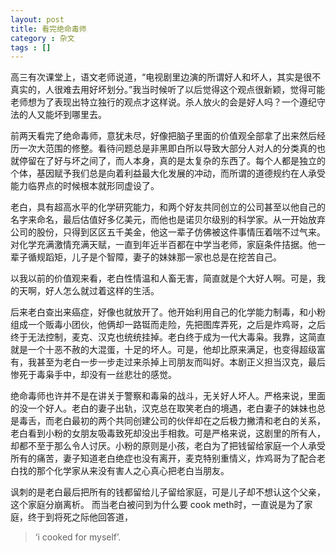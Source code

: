 ```yaml
---
layout: post
title: 看完绝命毒师
category : 杂文
tags : []
---
```


高三有次课堂上，语文老师说道，“电视剧里边演的所谓好人和坏人，其实是很不真实的，人很难去用好坏划分。”我当时候听了以后觉得这个观点很新颖，觉得可能老师想为了表现出特立独行的观点才这样说。杀人放火的会是好人吗？一个遵纪守法的人又能坏到哪里去。

前两天看完了绝命毒师，意犹未尽，好像把脑子里面的价值观全部拿了出来然后经历一次大范围的修整。看待问题总是非黑即白所以导致大部分人对人的分类真的也就停留在了好与坏之间了，而人本身，真的是太复杂的东西了。每个人都是独立的个体，基因赋予我们总是向着利益最大化发展的冲动，而所谓的道德规约在人承受能力临界点的时候根本就形同虚设了。

老白，具有超高水平的化学研究能力，和两个好友共同创立的公司甚至以他自己的名字来命名，最后估值好多亿美元，而他也是诺贝尔级别的科学家。从一开始放弃公司的股份，只得到区区五千美金，他这一辈子仿佛被这件事情压着喘不过气来。对化学充满激情充满天赋，一直到年近半百都在中学当老师，家庭条件拮据。他一辈子循规蹈矩，儿子是个智障，妻子的妹妹那一家也总是在挖苦自己。

以我以前的价值观来看，老白性情温和人畜无害，简直就是个大好人啊。可是，我的天啊，好人怎么就过着这样的生活。

后来老白查出来癌症，好像也就放开了。他开始利用自己的化学能力制毒，和小粉组成一个贩毒小团伙，他俩却一路铤而走险，先把图库弄死，之后是炸鸡哥，之后终于无法控制，麦克、汉克也统统挂掉。老白终于成为一代大毒枭。我靠，这简直就是一个十恶不赦的大混蛋，十足的坏人。可是，他却比原来满足，也变得超级富有，我甚至为老白一步一步走过来杀掉上司朋友而叫好。本剧正义担当汉克，最后惨死于毒枭手中，却没有一丝悲壮的感觉。

绝命毒师也许并不是在讲关于警察和毒枭的战斗，无关好人坏人。严格来说，里面的没一个好人。老白的妻子出轨，汉克总在取笑老白的境遇，老白妻子的妹妹也总是毒舌，而老白最初的两个共同创建公司的伙伴却在之后极力撇清和老白的关系，老白看到小粉的女朋友吸毒致死却没出手相救。可是严格来说，这剧里的所有人，却都不至于那么令人讨厌。小粉的原则是小孩，老白为了把钱留给家庭一个人承受所有的痛苦，妻子知道老白绝症也没有离开，麦克特别重情义，炸鸡哥为了配合老白找的那个化学家从来没有害人之心真心把老白当朋友。

讽刺的是老白最后把所有的钱都留给儿子留给家庭，可是儿子却不想认这个父亲，这个家庭分崩离析。 而当老白被问到为什么要 cook meth时，一直说是为了家庭，终于到将死之际他回答道，

>‘i cooked for myself’.